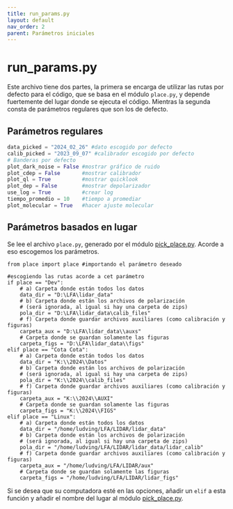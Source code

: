 ```yaml
---
title: run_params.py
layout: default
nav_order: 2
parent: Parámetros iniciales
---
```


# run_params.py
Este archivo tiene dos partes, la primera se encarga de utilizar las rutas por defecto para el código, que se basa en el módulo `place.py`, y depende fuertemente del lugar donde se ejecuta el código. Mientras la segunda consta de parámetros regulares que son los de defecto.

## Parámetros regulares
```python
data_picked = "2024_02_26" #dato escogido por defecto
calib_picked = "2023_09_07" #calibrador escogido por defecto
# Banderas por defecto
plot_dark_noise = False #mostrar gráfico de ruido
plot_cdep = False       #mostrar calibrador
plot_ql = True          #mostrar quicklook
plot_dep = False        #mostrar depolarizador
use_log = True          #crear log
tiempo_promedio = 10    #tiempo a promediar
plot_molecular = True   #hacer ajuste molecular
```

## Parámetros basados en lugar
Se lee el archivo `place.py`, generado por el módulo [pick_place.py](pick_place). Acorde a eso escogemos los parámetros.

```
from place import place #importando el parámetro deseado

#escogiendo las rutas acorde a cet parámetro
if place == "Dev":
    # a) Carpeta donde están todos los datos
    data_dir = "D:\LFA\lidar_data"
    # b) Carpeta donde están los archivos de polarización
    # (será ignorada, al igual si hay una carpeta de zips)
    pola_dir = "D:\LFA\lidar_data\calib_files"
    # f) Carpeta donde guardar archivos auxiliares (como calibración y figuras)
    carpeta_aux = "D:\LFA\lidar_data\\auxs"
    # Carpeta donde se guardan solamente las figuras
    carpeta_figs = "D:\LFA\lidar_data\\figs"
elif place == "Cota Cota":
    # a) Carpeta donde están todos los datos
    data_dir = "K:\\2024\\Datos"
    # b) Carpeta donde están los archivos de polarización
    # (será ignorada, al igual si hay una carpeta de zips)
    pola_dir = "K:\\2024\\calib_files"
    # f) Carpeta donde guardar archivos auxiliares (como calibración y figuras)
    carpeta_aux = "K:\\2024\\AUXI"
    # Carpeta donde se guardan solamente las figuras
    carpeta_figs = "K:\\2024\\FIGS"
elif place == "Linux":
    # a) Carpeta donde están todos los datos
    data_dir = "/home/ludving/LFA/LIDAR/lidar_data"
    # b) Carpeta donde están los archivos de polarización
    # (será ignorada, al igual si hay una carpeta de zips)
    pola_dir = "/home/ludving/LFA/LIDAR/lidar_data/lidar_calib"
    # f) Carpeta donde guardar archivos auxiliares (como calibración y figuras)
    carpeta_aux = "/home/ludving/LFA/LIDAR/aux"
    # Carpeta donde se guardan solamente las figuras
    carpeta_figs = "/home/ludving/LFA/LIDAR/lidar_figs"
```

Si se desea que su computadora esté en las opciones, añadir un `elif` a esta función y añadir el nombre del lugar al módulo [pick_place.py](pick_place).
